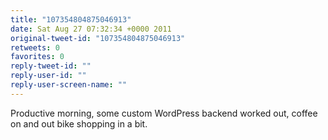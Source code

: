 ```yaml
---
title: "107354804875046913"
date: Sat Aug 27 07:32:34 +0000 2011
original-tweet-id: "107354804875046913"
retweets: 0
favorites: 0
reply-tweet-id: ""
reply-user-id: ""
reply-user-screen-name: ""
---
```

Productive morning, some custom WordPress backend worked out, coffee on and out bike shopping in a bit.
